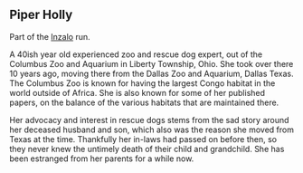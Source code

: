 ## Piper Holly

Part of the [Inzalo](InzaloShadowEarth) run.

A 40ish year old experienced zoo and rescue dog expert, out of
the Columbus Zoo and Aquarium in Liberty Township, Ohio. She took
over there 10 years ago, moving there from the Dallas Zoo and
Aquarium, Dallas Texas. The Columbus Zoo is known for having the
largest Congo habitat in the world outside of Africa.  She is
also known for some of her published papers, on the balance of
the various habitats that are maintained there.

Her advocacy and interest in rescue dogs stems from the sad story
around her deceased husband and son, which also was the reason
she moved from Texas at the time. Thankfully her in-laws had
passed on before then, so they never knew the untimely death of
their child and grandchild.  She has been estranged from her
parents for a while now.
